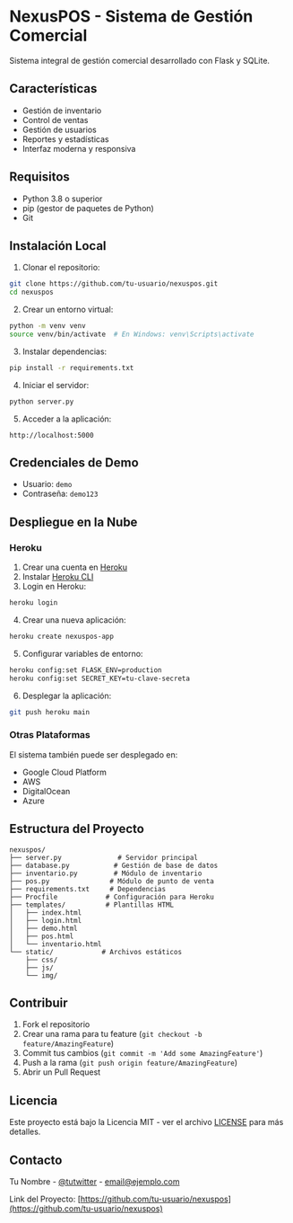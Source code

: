 # NexusPOS - Sistema de Gestión Comercial

Sistema integral de gestión comercial desarrollado con Flask y SQLite.

## Características

- Gestión de inventario
- Control de ventas
- Gestión de usuarios
- Reportes y estadísticas
- Interfaz moderna y responsiva

## Requisitos

- Python 3.8 o superior
- pip (gestor de paquetes de Python)
- Git

## Instalación Local

1. Clonar el repositorio:
```bash
git clone https://github.com/tu-usuario/nexuspos.git
cd nexuspos
```

2. Crear un entorno virtual:
```bash
python -m venv venv
source venv/bin/activate  # En Windows: venv\Scripts\activate
```

3. Instalar dependencias:
```bash
pip install -r requirements.txt
```

4. Iniciar el servidor:
```bash
python server.py
```

5. Acceder a la aplicación:
```
http://localhost:5000
```

## Credenciales de Demo

- Usuario: `demo`
- Contraseña: `demo123`

## Despliegue en la Nube

### Heroku

1. Crear una cuenta en [Heroku](https://heroku.com)
2. Instalar [Heroku CLI](https://devcenter.heroku.com/articles/heroku-cli)
3. Login en Heroku:
```bash
heroku login
```

4. Crear una nueva aplicación:
```bash
heroku create nexuspos-app
```

5. Configurar variables de entorno:
```bash
heroku config:set FLASK_ENV=production
heroku config:set SECRET_KEY=tu-clave-secreta
```

6. Desplegar la aplicación:
```bash
git push heroku main
```

### Otras Plataformas

El sistema también puede ser desplegado en:
- Google Cloud Platform
- AWS
- DigitalOcean
- Azure

## Estructura del Proyecto

```
nexuspos/
├── server.py              # Servidor principal
├── database.py           # Gestión de base de datos
├── inventario.py         # Módulo de inventario
├── pos.py               # Módulo de punto de venta
├── requirements.txt     # Dependencias
├── Procfile            # Configuración para Heroku
├── templates/          # Plantillas HTML
│   ├── index.html
│   ├── login.html
│   ├── demo.html
│   ├── pos.html
│   └── inventario.html
└── static/            # Archivos estáticos
    ├── css/
    ├── js/
    └── img/
```

## Contribuir

1. Fork el repositorio
2. Crear una rama para tu feature (`git checkout -b feature/AmazingFeature`)
3. Commit tus cambios (`git commit -m 'Add some AmazingFeature'`)
4. Push a la rama (`git push origin feature/AmazingFeature`)
5. Abrir un Pull Request

## Licencia

Este proyecto está bajo la Licencia MIT - ver el archivo [LICENSE](LICENSE) para más detalles.

## Contacto

Tu Nombre - [@tutwitter](https://twitter.com/tutwitter) - email@ejemplo.com

Link del Proyecto: [https://github.com/tu-usuario/nexuspos](https://github.com/tu-usuario/nexuspos) 